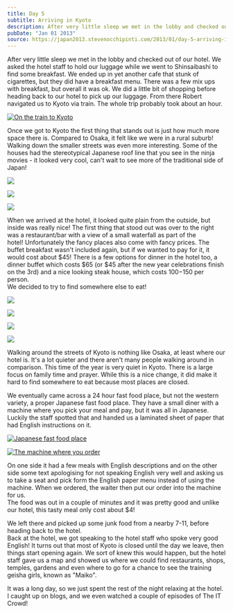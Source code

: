 ```yaml
---
title: Day 5
subtitle: Arriving in Kyoto
description: After very little sleep we met in the lobby and checked out of our hotel. We asked the hotel staff to hold our luggage while we went to Shi...
pubDate: "Jan 01 2013"
source: https://japan2013.stevenocchipinti.com/2013/01/day-5-arriving-in-kyoto.html
---
```


After very little sleep we met in the lobby and checked out of our hotel. We asked the hotel staff to hold our luggage while we went to Shinsaibashi to find some breakfast. We ended up in yet another cafe that stunk of cigarettes, but they did have a breakfast menu. There was a few mix ups with breakfast, but overall it was ok. We did a little bit of shopping before heading back to our hotel to pick up our luggage. From there Robert navigated us to Kyoto via train. The whole trip probably took about an hour.

[![On the train to Kyoto](https://4.bp.blogspot.com/-g4s-wjKTBxg/UOPsh5UsiyI/AAAAAAAAAeM/s1x7TvsKeKU/s320/DSC_6437.JPG)](https://4.bp.blogspot.com/-g4s-wjKTBxg/UOPsh5UsiyI/AAAAAAAAAeM/s1x7TvsKeKU/s1600/DSC_6437.JPG)

Once we got to Kyoto the first thing that stands out is just how much more space there is. Compared to Osaka, it felt like we were in a rural suburb! Walking down the smaller streets was even more interesting. Some of the houses had the stereotypical Japanese roof line that you see in the ninja movies - it looked very cool, can't wait to see more of the traditional side of Japan!

[![](https://4.bp.blogspot.com/-NUPfvr3gT40/UOPwT4yB2VI/AAAAAAAAAfs/ru_dY_WkpHc/s320/DSC_6480.JPG)](https://4.bp.blogspot.com/-NUPfvr3gT40/UOPwT4yB2VI/AAAAAAAAAfs/ru_dY_WkpHc/s1600/DSC_6480.JPG)

[![](https://4.bp.blogspot.com/-M7p07HIMNb8/UOPwP5Au6PI/AAAAAAAAAfc/upZqRoe4ong/s320/DSC_6477.JPG)](https://4.bp.blogspot.com/-M7p07HIMNb8/UOPwP5Au6PI/AAAAAAAAAfc/upZqRoe4ong/s1600/DSC_6477.JPG)

[![](https://3.bp.blogspot.com/-ZwqOBpLLXnI/UOPwRogYJfI/AAAAAAAAAfk/3cLGxCnzIO8/s320/DSC_6478.JPG)](https://3.bp.blogspot.com/-ZwqOBpLLXnI/UOPwRogYJfI/AAAAAAAAAfk/3cLGxCnzIO8/s1600/DSC_6478.JPG)

When we arrived at the hotel, it looked quite plain from the outside, but inside was really nice! The first thing that stood out was over to the right was a restaurant/bar with a view of a small waterfall as part of the hotel! Unfortunately the fancy places also come with fancy prices. The buffet breakfast wasn't included again, but if we wanted to pay for it, it would cost about $45! There is a few options for dinner in the hotel too, a dinner buffet which costs $65 (or $45 after the new year celebrations finish on the 3rd) and a nice looking steak house, which costs $100-$150 per person.  
We decided to try to find somewhere else to eat!

[![](https://2.bp.blogspot.com/-bL4ais-pqA0/UOPtOeg6lXI/AAAAAAAAAeU/VxRcnnMl2dg/s320/DSC_6459.JPG)](https://2.bp.blogspot.com/-bL4ais-pqA0/UOPtOeg6lXI/AAAAAAAAAeU/VxRcnnMl2dg/s1600/DSC_6459.JPG)

[![](https://2.bp.blogspot.com/-OPIypaImCCo/UOPtS_Qn5ZI/AAAAAAAAAek/dLxfjWg2Kuo/s320/DSC_6465.JPG)](https://2.bp.blogspot.com/-OPIypaImCCo/UOPtS_Qn5ZI/AAAAAAAAAek/dLxfjWg2Kuo/s1600/DSC_6465.JPG)

[![](https://1.bp.blogspot.com/-4rg4S1C6MHs/UOPtQJBB3uI/AAAAAAAAAec/ZQTg_DYSiVU/s320/DSC_6463.JPG)](https://1.bp.blogspot.com/-4rg4S1C6MHs/UOPtQJBB3uI/AAAAAAAAAec/ZQTg_DYSiVU/s1600/DSC_6463.JPG)

[![](https://4.bp.blogspot.com/-3AZI9Y-yzGQ/UOPtcWJe9bI/AAAAAAAAAfA/iYOHfDF2Kcg/s320/DSC_6512.JPG)](https://4.bp.blogspot.com/-3AZI9Y-yzGQ/UOPtcWJe9bI/AAAAAAAAAfA/iYOHfDF2Kcg/s1600/DSC_6512.JPG)

Walking around the streets of Kyoto is nothing like Osaka, at least where our hotel is. It's a lot quieter and there aren't many people walking around in comparison. This time of the year is very quiet in Kyoto. There is a large focus on family time and prayer. While this is a nice change, it did make it hard to find somewhere to eat because most places are closed.

We eventually came across a 24 hour fast food place, but not the western variety, a proper Japanese fast food place. They have a small diner with a machine where you pick your meal and pay, but it was all in Japanese. Luckily the staff spotted that and handed us a laminated sheet of paper that had English instructions on it.

[![Japanese fast food place](https://2.bp.blogspot.com/-JJbo8B79LAE/UOPtZFqHtJI/AAAAAAAAAe0/2SL4CR4YcH4/s320/DSC_6492.JPG)](https://2.bp.blogspot.com/-JJbo8B79LAE/UOPtZFqHtJI/AAAAAAAAAe0/2SL4CR4YcH4/s1600/DSC_6492.JPG)

[![The machine where you order](https://1.bp.blogspot.com/-9dJkU61T9Iw/UOPtXKcAnKI/AAAAAAAAAes/nQsGTt0XbSQ/s320/DSC_6491.JPG)](https://1.bp.blogspot.com/-9dJkU61T9Iw/UOPtXKcAnKI/AAAAAAAAAes/nQsGTt0XbSQ/s1600/DSC_6491.JPG)

On one side it had a few meals with English descriptions and on the other side some text apologising for not speaking English very well and asking us to take a seat and pick form the English paper menu instead of using the machine. When we ordered, the waiter then put our order into the machine for us.  
The food was out in a couple of minutes and it was pretty good and unlike our hotel, this tasty meal only cost about $4!

We left there and picked up some junk food from a nearby 7-11, before heading back to the hotel.  
Back at the hotel, we got speaking to the hotel staff who spoke very good English! It turns out that most of Kyoto is closed until the day we leave, then things start opening again. We sort of knew this would happen, but the hotel staff gave us a map and showed us where we could find restaurants, shops, temples, gardens and even where to go for a chance to see the training geisha girls, known as "Maiko".

It was a long day, so we just spent the rest of the night relaxing at the hotel. I caught up on blogs, and we even watched a couple of episodes of The IT Crowd!
